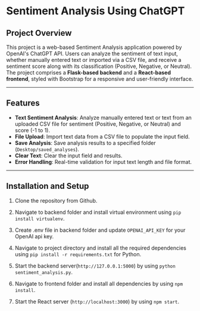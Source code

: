 # Sentiment Analysis Using ChatGPT

## Project Overview
This project is a web-based Sentiment Analysis application powered by OpenAI's ChatGPT API. Users can analyze the sentiment of text input, whether manually entered text or imported via a CSV file, and receive a sentiment score along with its classification (Positive, Negative, or Neutral). The project comprises a **Flask-based backend** and a **React-based frontend**, styled with Bootstrap for a responsive and user-friendly interface.

---

## Features
- **Text Sentiment Analysis**: Analyze manually entered text or text from an uploaded CSV file for sentiment (Positive, Negative, or Neutral) and score (-1 to 1).
- **File Upload**: Import text data from a CSV file to populate the input field.
- **Save Analysis**: Save analysis results to a specified folder (`Desktop/saved_analyses`).
- **Clear Text**: Clear the input field and results.
- **Error Handling**: Real-time validation for input text length and file format.

---

## Installation and Setup

1. Clone the repository from Github.

2. Navigate to backend folder and install virtual environment using `pip install virtualenv`.

3. Create .env file in backend folder and update `OPENAI_API_KEY` for your OpenAI api key.

4. Navigate to project directory and install all the required dependencies using `pip install -r requirements.txt` for Python.

5. Start the backend server(`http://127.0.0.1:5000`) by using `python sentiment_analysis.py`.

6. Navigate to frontend folder and install all dependencies by using `npm install`.

7. Start the React server (`http://localhost:3000`) by using `npm start`. 

